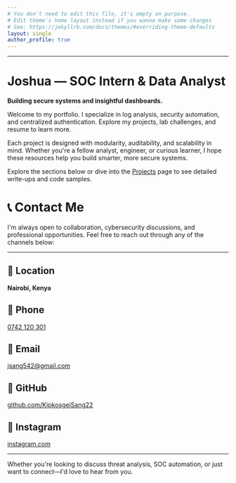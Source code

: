 ```yaml
---
# You don't need to edit this file, it's empty on purpose.
# Edit theme's home layout instead if you wanna make some changes
# See: https://jekyllrb.com/docs/themes/#overriding-theme-defaults
layout: single
author_profile: true
---
```

---




# Joshua — SOC Intern & Data Analyst  
**Building secure systems and insightful dashboards.**

Welcome to my portfolio. I specialize in log analysis, security automation, and centralized authentication. Explore my projects, lab challenges, and resume to learn more.

Each project is designed with modularity, auditability, and scalability in mind. Whether you're a fellow analyst, engineer, or curious learner, I hope these resources help you build smarter, more secure systems.

Explore the sections below or dive into the [Projects](/projects/) page to see detailed write-ups and code samples.

# 📞 Contact Me

I'm always open to collaboration, cybersecurity discussions, and professional opportunities. Feel free to reach out through any of the channels below:

---

## 📍 Location  
**Nairobi, Kenya**

## 📱 Phone  
[0742 120 301](tel:+254700535650)

## 📧 Email  
[jsang542@gmail.com](mailto:jsang542@gmail.com)

## 🔗 GitHub  
[github.com/KipkosgeiSang22](https://github.com/KipkosgeiSang22)

## 📸 Instagram  
[instagram.com](https://instagram.com/)

---

Whether you're looking to discuss threat analysis, SOC automation, or just want to connect—I'd love to hear from you.

